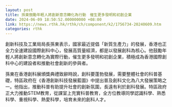 ```yaml
---
layout: post
title: 孫東鼓勵年輕人將創新意念轉化為行動　催生更多發明和初創企業
date: 2024-06-09 18:50:52.000000000 +08:00
link: https://news.rthk.hk/rthk/ch/component/k2/1756734-20240609.htm
categories: rthk
---
```


創新科技及工業局局長孫東表示，國家最近提倡「新質生產力」的發展，香港也正全力全速建設國際創科中心，發展高質量經濟，都是以發展創科為核心。他鼓勵年輕人將創新意念轉化為實際行動，催生更多發明和初創企業，積極成為香港國際創科中心的建設者和推動社會創新的參與者。

孫東在香港創科展頒獎典禮致辭時說，創科要蓬勃發展，需要整體社會的科普基礎，特區政府在《香港創新科技發展藍圖》中提出普及創科文化為八大發展策略之一。他指出，推動科普有助提升社會的創新氛圍，長遠有利於創科發展。特區政府正大力推動STEM教育，從課室上充實科普教育，全方位教導同學認識科學、熟悉科學、重視科學、熱愛科學，培育未來的創科人才。
